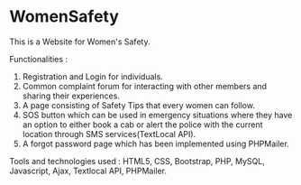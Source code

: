# WomenSafety
This is a Website for Women's Safety.

Functionalities :
1) Registration and Login for individuals.
2) Common complaint forum for interacting with other members and sharing their experiences.
3) A page consisting of Safety Tips that every women can follow.
4) SOS button which can be used in emergency situations where they have an option to either book a cab or alert the police with the current    location through SMS services(TextLocal API).
5) A forgot password page which has been implemented using PHPMailer.

Tools and technologies used : HTML5, CSS, Bootstrap, PHP, MySQL, Javascript, Ajax, Textlocal API, PHPMailer.
